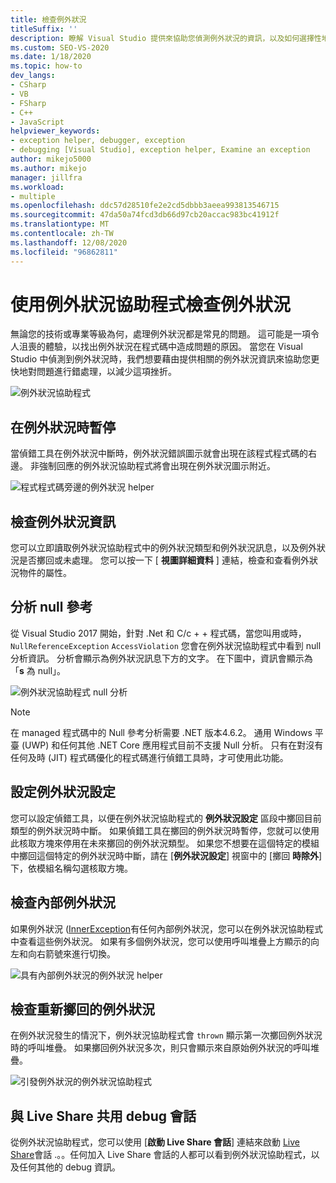 ```yaml
---
title: 檢查例外狀況
titleSuffix: ''
description: 瞭解 Visual Studio 提供來協助您偵測例外狀況的資訊，以及如何選擇性地停用例外狀況的中斷。
ms.custom: SEO-VS-2020
ms.date: 1/18/2020
ms.topic: how-to
dev_langs:
- CSharp
- VB
- FSharp
- C++
- JavaScript
helpviewer_keywords:
- exception helper, debugger, exception
- debugging [Visual Studio], exception helper, Examine an exception
author: mikejo5000
ms.author: mikejo
manager: jillfra
ms.workload:
- multiple
ms.openlocfilehash: ddc57d28510fe2e2cd5dbbb3aeea993813546715
ms.sourcegitcommit: 47da50a74fcd3db66d97cb20accac983bc41912f
ms.translationtype: MT
ms.contentlocale: zh-TW
ms.lasthandoff: 12/08/2020
ms.locfileid: "96862811"
---
```

# <a name="inspect-an-exception-using-the-exception-helper"></a>使用例外狀況協助程式檢查例外狀況 

無論您的技術或專業等級為何，處理例外狀況都是常見的問題。 這可能是一項令人沮喪的體驗，以找出例外狀況在程式碼中造成問題的原因。 當您在 Visual Studio 中偵測到例外狀況時，我們想要藉由提供相關的例外狀況資訊來協助您更快地對問題進行錯處理，以減少這項挫折。

![例外狀況協助程式](media/debugger-exception-helper-default.png)

## <a name="pause-on-the-exception"></a>在例外狀況時暫停
當偵錯工具在例外狀況中斷時，例外狀況錯誤圖示就會出現在該程式程式碼的右邊。 非強制回應的例外狀況協助程式將會出現在例外狀況圖示附近。

![程式程式碼旁邊的例外狀況 helper](media/debugger-exception-helper-locerror.png)

## <a name="inspect-exception-info"></a>檢查例外狀況資訊
您可以立即讀取例外狀況協助程式中的例外狀況類型和例外狀況訊息，以及例外狀況是否擲回或未處理。 您可以按一下 [ **視圖詳細資料** ] 連結，檢查和查看例外狀況物件的屬性。

## <a name="analyze-null-references"></a>分析 null 參考
從 Visual Studio 2017 開始，針對 .Net 和 C/c + + 程式碼，當您叫用或時， `NullReferenceException` `AccessViolation` 您會在例外狀況協助程式中看到 null 分析資訊。 分析會顯示為例外狀況訊息下方的文字。 在下圖中，資訊會顯示為「**s** 為 null」。

![例外狀況協助程式 null 分析](media/debugger-exception-helper-default.png)


> [!NOTE]
> 在 managed 程式碼中的 Null 參考分析需要 .NET 版本4.6.2。 通用 Windows 平臺 (UWP) 和任何其他 .NET Core 應用程式目前不支援 Null 分析。 只有在對沒有任何及時 (JIT) 程式碼優化的程式碼進行偵錯工具時，才可使用此功能。

## <a name="configure-exception-settings"></a>設定例外狀況設定 
您可以設定偵錯工具，以便在例外狀況協助程式的 **例外狀況設定** 區段中擲回目前類型的例外狀況時中斷。 如果偵錯工具在擲回的例外狀況時暫停，您就可以使用此核取方塊來停用在未來擲回的例外狀況類型。 如果您不想要在這個特定的模組中擲回這個特定的例外狀況時中斷，請在 [**例外狀況設定**] 視窗中的 [擲回 **時除外**] 下，依模組名稱勾選核取方塊。 

## <a name="inspect-inner-exceptions"></a>檢查內部例外狀況 
如果例外狀況 ([InnerException](/dotnet/api/system.exception.innerexception)有任何內部例外狀況，您可以在例外狀況協助程式中查看這些例外狀況。 如果有多個例外狀況，您可以使用呼叫堆疊上方顯示的向左和向右箭號來進行切換。

![具有內部例外狀況的例外狀況 helper](media/debugger-exception-helper-innerexception.png)

## <a name="inspect-rethrown-exceptions"></a>檢查重新擲回的例外狀況
在例外狀況發生的情況下，例外狀況協助程式會 `thrown` 顯示第一次擲回例外狀況時的呼叫堆疊。 如果擲回例外狀況多次，則只會顯示來自原始例外狀況的呼叫堆疊。

![引發例外狀況的例外狀況協助程式](media/debugger-exception-helper-innerexception.png)

## <a name="share-a-debug-session-with-live-share"></a>與 Live Share 共用 debug 會話
從例外狀況協助程式，您可以使用 [**啟動 Live Share 會話**] 連結來啟動 [Live Share](/visualstudio/liveshare/)會話 .。。任何加入 Live Share 會話的人都可以看到例外狀況協助程式，以及任何其他的 debug 資訊。